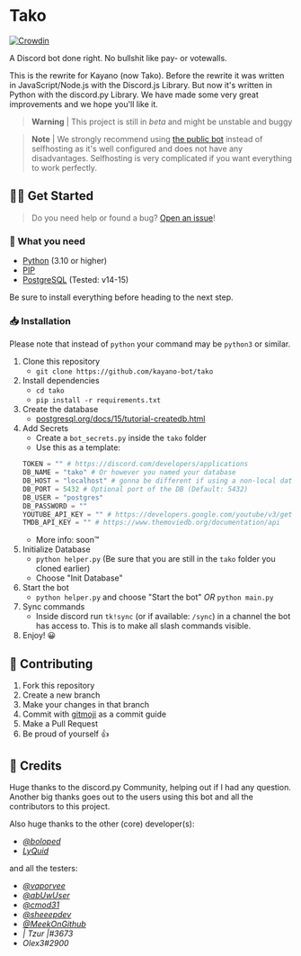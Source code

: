 # Tako
[![Crowdin](https://badges.crowdin.net/tako/localized.svg)](https://translate.tako.rocks)

A Discord bot done right. No bullshit like pay- or votewalls.

This is the rewrite for Kayano (now Tako). Before the rewrite it was written in JavaScript/Node.js with the Discord.js Library. But now it's written in Python with the discord.py Library. We have made some very great improvements and we hope you'll like it.

> **Warning** |
> This project is still in *beta* and might be unstable and buggy

> **Note** | We strongly recommend using [the public bot](https://top.gg/bot/878366398269771847) instead of selfhosting as it's well configured and does not have any disadvantages. Selfhosting is very complicated if you want everything to work perfectly.

## 🏃‍♂️ Get Started
> Do you need help or found a bug?
> [Open an issue](https://github.com/tako-discord/tako/issues/new)!
### 📀 What you need
- [Python](https://www.python.org/) (3.10 or higher)
- [PIP](https://pip.pypa.io/)
- [PostgreSQL](https://www.postgresql.org/) (Tested: v14-15)

Be sure to install everything before heading to the next step.
### 📥 Installation
Please note that instead of `python` your command may be `python3` or similar.
1. Clone this repository
    - `git clone https://github.com/kayano-bot/tako`
2. Install dependencies
    - `cd tako`
    - `pip install -r requirements.txt`
3. Create the database
    - [postgresql.org/docs/15/tutorial-createdb.html](https://www.postgresql.org/docs/15/tutorial-createdb.html)
4. Add Secrets
    - Create a `bot_secrets.py` inside the `tako` folder
    - Use this as a template:
    ```python
    TOKEN = "" # https://discord.com/developers/applications
    DB_NAME = "tako" # Or however you named your database
    DB_HOST = "localhost" # gonna be different if using a non-local database
    DB_PORT = 5432 # Optional port of the DB (Default: 5432)
    DB_USER = "postgres"
    DB_PASSWORD = ""
    YOUTUBE_API_KEY = "" # https://developers.google.com/youtube/v3/getting-started
    TMDB_API_KEY = "" # https://www.themoviedb.org/documentation/api
    ```
    - More info: soon™️
5. Initialize Database
    - `python helper.py` (Be sure that you are still in the `tako` folder you cloned earlier)
    - Choose "Init Database"
6. Start the bot
    - `python helper.py` and choose "Start the bot" *OR* `python main.py`
7. Sync commands
    - Inside discord run `tk!sync` (or if available: `/sync`) in a channel the bot has access to. This is to make all slash commands visible.
8. Enjoy! 😀

## 🤝 Contributing
1. Fork this repository
2. Create a new branch
3. Make your changes in that branch
4. Commit with [gitmoji](https://gitmoji.dev/) as a commit guide
5. Make a Pull Request
6. Be proud of yourself 👍

## 💖 Credits
Huge thanks to the discord.py Community, helping out if I had any question.
Another big thanks goes out to the users using this bot and all the contributors to this project.

Also huge thanks to the other (core) developer(s):
- [*@boloped*](https://github.com/boloped)
- [*LyQuid*](https://github.com/LyQuid12)

and all the testers:
- [*@vaporvee*](https://github.com/vaporvee)
- [*@abUwUser*](https://github.com/abUwUser)
- [*@cmod31*](https://github.com/cmod31)
- [*@sheeepdev*](https://github.com/sheeepdev)
- [*@MeekOnGithub*](https://github.com/MeekOnGithub)
- *| Tzur |#3673*
- *Olex3#2900*
